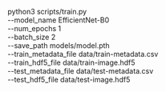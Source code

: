 python3 scripts/train.py \
    --model_name EfficientNet-B0 \
    --num_epochs 1 \
    --batch_size 2 \
    --save_path models/model.pth \
    --train_metadata_file data/train-metadata.csv \
    --train_hdf5_file data/train-image.hdf5 \
    --test_metadata_file data/test-metadata.csv \
    --test_hdf5_file data/test-image.hdf5
    
    
    
